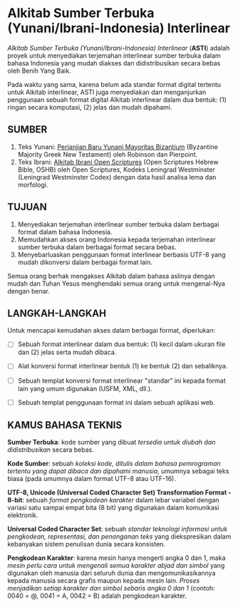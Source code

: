 # **Alkitab Sumber Terbuka (Yunani/Ibrani-Indonesia) Interlinear**
*Alkitab Sumber Terbuka (Yunani/Ibrani-Indonesia) Interlinear* (**ASTI**)
adalah proyek untuk menyediakan terjemahan interlinear sumber terbuka dalam
bahasa Indonesia yang mudah diakses dan didistribusikan secara bebas oleh Benih
Yang Baik.

Pada waktu yang sama, karena belum ada standar format digital tertentu untuk
Alkitab interlinear, ASTI juga menyediakan dan menganjurkan penggunaan sebuah
format digital Alkitab interlinear dalam dua bentuk: (1) ringan secara
komputasi, (2) jelas dan mudah dipahami.


## SUMBER
1. Teks Yunani: [Perjanjian Baru Yunani Mayoritas
   Bizantium](https://github/byztxt/byzantine-majority-text) (Byzantine
   Majority Greek New Testament) oleh Robinson dan Pierpoint.
2. Teks Ibrani: [Alkitab Ibrani Open
   Scriptures](https://github.com/openscriptures/morphhb) (Open Scriptures
   Hebrew Bible, OSHB) oleh Open Scriptures, Kodeks Leningrad Westminster
   (Leningrad Westminster Codex) dengan data hasil analisa lema dan
   morfologi.


## TUJUAN
1. Menyediakan terjemahan interlinear sumber terbuka dalam berbagai format
   dalam bahasa Indonesia.
2. Memudahkan akses orang Indonesia kepada terjemahan interlinear sumber
   terbuka dalam berbagai format secara bebas.
3. Menyebarluaskan penggunaan format interlinear berbasis UTF-8 yang mudah
   dikonversi dalam berbagai format lain.

Semua orang berhak mengakses Alkitab dalam bahasa aslinya dengan mudah dan
Tuhan Yesus menghendaki semua orang untuk mengenal-Nya dengan benar.


## LANGKAH-LANGKAH
Untuk mencapai kemudahan akses dalam berbagai format, diperlukan:
- [ ] Sebuah format interlinear dalam dua bentuk: (1) kecil dalam ukuran file
     dan (2) jelas serta mudah dibaca.
- [ ] Alat konversi format interlinear bentuk (1) ke bentuk (2) dan sebaliknya.
- [ ] Sebuah templat konversi format interlinear "standar" ini kepada format
     lain yang umum digunakan (USFM, XML, dll.).
- [ ] Sebuah templat penggunaan format ini dalam sebuah aplikasi web.


## KAMUS BAHASA TEKNIS
**Sumber Terbuka**: kode sumber yang dibuat *tersedia untuk diubah dan
didistribusikan* secara bebas.

**Kode Sumber**: sebuah *koleksi kode, ditulis dalam bahasa pemrograman tertentu
yang dapat dibaca dan dipahami manusia*, umumnya sebagai teks biasa (pada
umumnya dalam format UTF-8 atau UTF-16).

**UTF-8, Unicode (Universal Coded Character Set) Transformation Format - 8-bit**:
sebuah *format pengkodean karakter* dalam lebar variabel dengan variasi satu sampai
empat bita (8 bit) yang digunakan dalam komunikasi elektronik.

**Universal Coded Character Set**: sebuah *standar teknologi informasi
untuk pengkodean, representasi, dan penanganan teks* yang diekspresikan dalam
kebanyakan sistem penulisan dunia secara konsisten.

**Pengkodean Karakter**: karena mesin hanya mengerti angka 0 dan 1, maka *mesin
perlu cara untuk mengenali semua karakter abjad dan simbol* yang digunakan oleh
manusia dari seluruh dunia dan mengomunikasikannya kepada manusia secara
grafis maupun kepada mesin lain. *Proses menjadikan setiap karakter dan simbol
sebaris angka 0 dan 1* (contoh: 0040 = @, 0041 = A, 0042 = B) adalah pengkodean
karakter.
